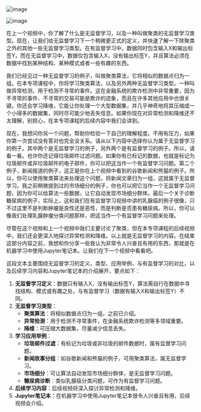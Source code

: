 
![image](https://github.com/user-attachments/assets/9651f85c-075e-4a95-8c05-5f1dbf60f69c)

![image](https://github.com/user-attachments/assets/00079612-835d-4293-8960-53273ee736fb)


在上一个视频中，你了解了什么是无监督学习，以及一种叫做聚类的无监督学习类型。现在，让我们给无监督学习下一个稍微更正式的定义，并快速了解一下除聚类之外的其他一些无监督学习类型。在有监督学习中，数据同时包含输入X和输出标签Y，而在无监督学习中，数据仅包含输入X，没有输出标签Y，并且算法必须在数据中找到某种结构、某种模式或者一些有趣的东西。

我们已经见过一种无监督学习的例子，叫做聚类算法，它将相似的数据点归为一组。在本专项课程中，你将学习聚类算法，以及另外两种无监督学习类型。一种叫做异常检测，用于检测不寻常的事件。这在金融系统的欺诈检测中非常重要，因为不寻常的事件、不寻常的交易可能是欺诈的迹象，而且在许多其他应用中也很关键。你还会学习降维，它能让你处理一个大型数据集，并几乎神奇地将其压缩成一个小得多的数据集，同时尽可能少地丢失信息。如果你现在对异常检测和降维还不太理解，别担心，在本专项课程的后续内容中我们会讲到。

现在，我想问你另一个问题，帮助你检验一下自己的理解程度。不用有压力，如果你第一次尝试没有答对也完全没关系。请从以下内容中选择你认为属于无监督学习的例子。其中两个是无监督学习的例子，另外两个是有监督学习的例子。所以，请看一看。也许你还记得垃圾邮件过滤问题。如果你有已标记的数据，也就是标记为垃圾邮件或非垃圾邮件的电子邮件，你可以把这当作一个有监督学习问题。第二个例子，新闻报道的例子，这正是你在上个视频中看到的谷歌新闻和熊猫的例子。所以，你可以使用聚类算法来处理这个问题，将新闻文章归为一组，这就属于无监督学习。我之前稍微提到过的市场细分的例子，你也可以把它当作一个无监督学习问题，因为你可以给算法一些数据，让它自动发现市场细分群体。最后一个关于诊断糖尿病的例子，实际上，这和我们在有监督学习视频中讲的乳腺癌的例子很像，只不过这里不是判断肿瘤是良性还是恶性，而是判断是否患有糖尿病。所以，你可以像我们处理乳腺肿瘤分类问题那样，把这当作一个有监督学习问题来处理。

尽管在这个视频和上一个视频中我们主要讨论了聚类，但在本专项课程的后续视频中，我们还会更深入地探讨异常检测和降维。以上就是无监督学习的内容。在结束这部分内容之前，我想和你分享一些我认为非常令人兴奋且有用的东西，那就是在机器学习中使用Jupyter笔记本。让我们在下一个视频中看看吧。 

这段文本主要围绕无监督学习的定义、类型、应用举例、与有监督学习的对比，以及后续学习内容和Jupyter笔记本的介绍展开，要点如下：
1. **无监督学习定义**：数据只有输入X，没有输出标签Y，算法需自行在数据中寻找结构、模式或有趣之处，与有监督学习（数据有输入X和输出标签Y）不同。
2. **无监督学习类型**：
    - **聚类算法**：将相似数据点归为一组，之前已介绍。
    - **异常检测**：用于检测不寻常事件，在金融系统欺诈检测等多领域重要。
    - **降维**：可压缩大数据集，尽量减少信息丢失。
3. **学习应用举例**：
    - **垃圾邮件过滤**：有标记为垃圾或非垃圾的邮件数据时，属有监督学习问题。
    - **新闻故事分组**：如谷歌新闻和熊猫的例子，可用聚类算法，属无监督学习。
    - **市场细分**：可让算法自动发现市场细分群体，是无监督学习问题。
    - **糖尿病诊断**：类似乳腺癌分类问题，可作为有监督学习问题。
4. **后续学习内容**：后续视频将深入探讨异常检测和降维。
5. **Jupyter笔记本**：在机器学习中使用Jupyter笔记本很令人兴奋且有用，后续视频会介绍。 

